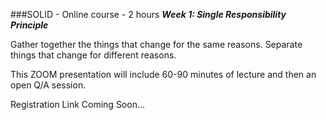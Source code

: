 ###SOLID - Online course - 2 hours
***Week 1:  Single Responsibility Principle***

Gather together the things that change for the same reasons. Separate things that change for different reasons.

This ZOOM presentation
will include 60-90 minutes of lecture and then an open Q/A session.  

Registration Link Coming Soon...